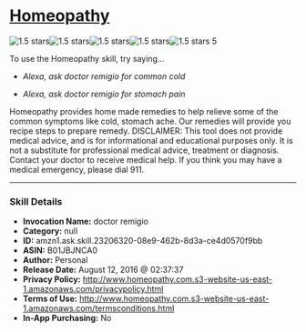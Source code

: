# [Homeopathy](http://alexa.amazon.com/#skills/amzn1.ask.skill.23206320-08e9-462b-8d3a-ce4d0570f9bb)
![1.5 stars](../../images/ic_star_black_18dp_1x.png)![1.5 stars](../../images/ic_star_half_black_18dp_1x.png)![1.5 stars](../../images/ic_star_border_black_18dp_1x.png)![1.5 stars](../../images/ic_star_border_black_18dp_1x.png)![1.5 stars](../../images/ic_star_border_black_18dp_1x.png) 5

To use the Homeopathy skill, try saying...

* *Alexa, ask doctor remigio for common cold*

* *Alexa, ask doctor remigio for stomach pain*

Homeopathy provides home made remedies to help relieve some of the common symptoms like cold, stomach ache. Our remedies will provide you recipe steps to prepare remedy. 
DISCLAIMER: This tool does not provide medical advice, and is for informational and educational purposes only. It is not a substitute for professional medical advice, treatment or diagnosis. Contact your doctor to receive medical help. If you think you may have a medical emergency, please dial 911.

***

### Skill Details

* **Invocation Name:** doctor remigio
* **Category:** null
* **ID:** amzn1.ask.skill.23206320-08e9-462b-8d3a-ce4d0570f9bb
* **ASIN:** B01JBJNCA0
* **Author:** Personal
* **Release Date:** August 12, 2016 @ 02:37:37
* **Privacy Policy:** http://www.homeopathy.com.s3-website-us-east-1.amazonaws.com/privacypolicy.html
* **Terms of Use:** http://www.homeopathy.com.s3-website-us-east-1.amazonaws.com/termsconditions.html
* **In-App Purchasing:** No
